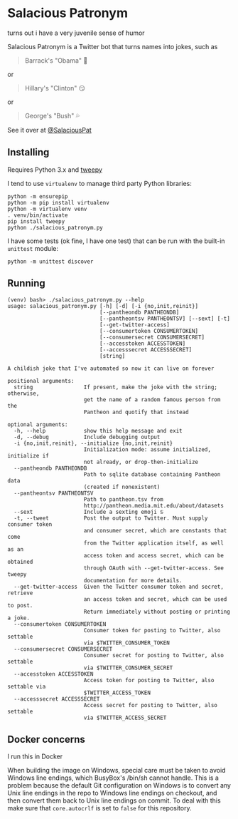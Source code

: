 # Salacious Patronym

turns out i have a very juvenile sense of humor

Salacious Patronym is a Twitter bot that turns names into jokes, such as

> Barrack's "Obama" 🍆

or

> Hillary's "Clinton" 😏

or

> George's "Bush" 💦

See it over at [@SalaciousPat](https://twitter.com/SalaciousPat)

## Installing

Requires Python 3.x and [tweepy](http://tweepy.readthedocs.io/en/v3.5.0/)

I tend to use `virtualenv` to manage third party Python libraries:

    python -m ensurepip
    python -m pip install virtualenv
    python -m virtualenv venv
    . venv/bin/activate
    pip install tweepy
    python ./salacious_patronym.py

I have some tests (ok fine, I have one test) that can be run with the built-in `unittest` module:

    python -m unittest discover

## Running

    (venv) bash> ./salacious_patronym.py --help
    usage: salacious_patronym.py [-h] [-d] [-i {no,init,reinit}]
                                 [--pantheondb PANTHEONDB]
                                 [--pantheontsv PANTHEONTSV] [--sext] [-t]
                                 [--get-twitter-access]
                                 [--consumertoken CONSUMERTOKEN]
                                 [--consumersecret CONSUMERSECRET]
                                 [--accesstoken ACCESSTOKEN]
                                 [--accesssecret ACCESSSECRET]
                                 [string]

    A childish joke that I've automated so now it can live on forever

    positional arguments:
      string                If present, make the joke with the string; otherwise,
                            get the name of a random famous person from the
                            Pantheon and quotify that instead

    optional arguments:
      -h, --help            show this help message and exit
      -d, --debug           Include debugging output
      -i {no,init,reinit}, --initialize {no,init,reinit}
                            Initialization mode: assume initialized, initialize if
                            not already, or drop-then-initialize
      --pantheondb PANTHEONDB
                            Path to sqlite database containing Pantheon data
                            (created if nonexistent)
      --pantheontsv PANTHEONTSV
                            Path to pantheon.tsv from
                            http://pantheon.media.mit.edu/about/datasets
      --sext                Include a sexting emoji ♋
      -t, --tweet           Post the output to Twitter. Must supply consumer token
                            and consumer secret, which are constants that come
                            from the Twitter application itself, as well as an
                            access token and access secret, which can be obtained
                            through OAuth with --get-twitter-access. See tweepy
                            documentation for more details.
      --get-twitter-access  Given the Twitter consumer token and secret, retrieve
                            an access token and secret, which can be used to post.
                            Return immediately without posting or printing a joke.
      --consumertoken CONSUMERTOKEN
                            Consumer token for posting to Twitter, also settable
                            via $TWITTER_CONSUMER_TOKEN
      --consumersecret CONSUMERSECRET
                            Consumer secret for posting to Twitter, also settable
                            via $TWITTER_CONSUMER_SECRET
      --accesstoken ACCESSTOKEN
                            Access token for posting to Twitter, also settable via
                            $TWITTER_ACCESS_TOKEN
      --accesssecret ACCESSSECRET
                            Access secret for posting to Twitter, also settable
                            via $TWITTER_ACCESS_SECRET

## Docker concerns

I run this in Docker

When building the image on Windows, special care must be taken to avoid Windows line endings, which BusyBox's /bin/sh cannot handle. This is a problem because the default Git configuration on Windows is to convert any Unix line endings in the repo to Windows line endings on checkout, and then convert them back to Unix line endings on commit. To deal with this make sure that `core.autocrlf` is set to `false` for this repository.
